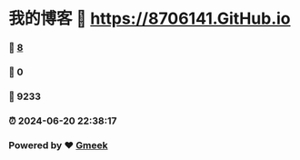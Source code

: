 # 我的博客 :link: https://8706141.GitHub.io 
### :page_facing_up: [8](https://8706141.GitHub.io/tag.html) 
### :speech_balloon: 0 
### :hibiscus: 9233 
### :alarm_clock: 2024-06-20 22:38:17 
### Powered by :heart: [Gmeek](https://github.com/Meekdai/Gmeek)
